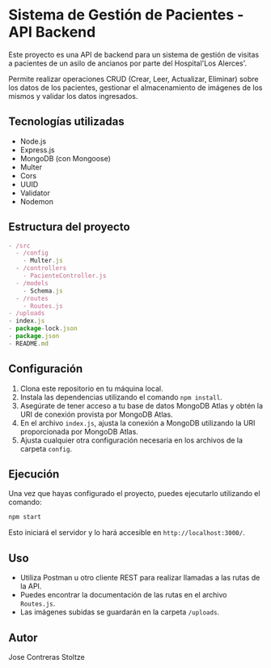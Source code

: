 
# Sistema de Gestión de Pacientes - API Backend

Este proyecto es una API de backend para un sistema de gestión de visitas a pacientes de un asilo de ancianos por parte del Hospital'Los Alerces'.

Permite realizar operaciones CRUD (Crear, Leer, Actualizar, Eliminar) sobre los datos de los pacientes, gestionar el almacenamiento de imágenes de los mismos y validar los datos ingresados.

## Tecnologías utilizadas

- Node.js
- Express.js
- MongoDB (con Mongoose)
- Multer
- Cors
- UUID
- Validator
- Nodemon

## Estructura del proyecto

```javascript
- /src
  - /config
    - Multer.js
  - /controllers
    - PacienteController.js
  - /models
    - Schema.js
  - /routes
    - Routes.js
- /uploads
- index.js
- package-lock.json
- package.json
- README.md
```

## Configuración

1. Clona este repositorio en tu máquina local.
2. Instala las dependencias utilizando el comando `npm install`.
3. Asegúrate de tener acceso a tu base de datos MongoDB Atlas y obtén la URI de conexión provista por MongoDB Atlas.
4. En el archivo `index.js`, ajusta la conexión a MongoDB utilizando la URI proporcionada por MongoDB Atlas.
5. Ajusta cualquier otra configuración necesaria en los archivos de la carpeta `config`.

## Ejecución

Una vez que hayas configurado el proyecto, puedes ejecutarlo utilizando el comando:

```bash
npm start
```

Esto iniciará el servidor y lo hará accesible en `http://localhost:3000/`.

## Uso

- Utiliza Postman u otro cliente REST para realizar llamadas a las rutas de la API.
- Puedes encontrar la documentación de las rutas en el archivo `Routes.js`.
- Las imágenes subidas se guardarán en la carpeta `/uploads`.

## Autor

Jose Contreras Stoltze

